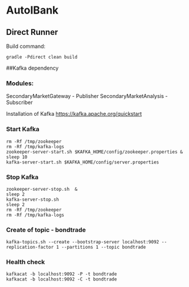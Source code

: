 # AutoIBank

## Direct Runner
Build command:
```
gradle -Pdirect clean build
```


##Kafka dependency
### Modules:
SecondaryMarketGateway - Publisher
SecondaryMarketAnalysis - Subscriber

Installation of Kafka
https://kafka.apache.org/quickstart
### Start Kafka
````
rm -Rf /tmp/zookeeper
rm -Rf /tmp/kafka-logs
zookeeper-server-start.sh $KAFKA_HOME/config/zookeeper.properties & 
sleep 10
kafka-server-start.sh $KAFKA_HOME/config/server.properties 
````
### Stop Kafka
````
zookeeper-server-stop.sh  & 
sleep 2
kafka-server-stop.sh 
sleep 2
rm -Rf /tmp/zookeeper
rm -Rf /tmp/kafka-logs
````

### Create of topic - bondtrade
````
kafka-topics.sh --create --bootstrap-server localhost:9092 --replication-factor 1 --partitions 1 --topic bondtrade
````

### Health check
````
kafkacat -b localhost:9092 -P -t bondtrade 
kafkacat -b localhost:9092 -C -t bondtrade
````